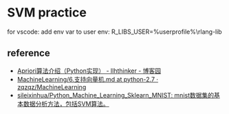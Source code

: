 # SVM practice

for vscode:
add env var to user env:
R_LIBS_USER=%userprofile%\rlang-lib


## reference

- [Apriori算法介绍（Python实现） - llhthinker - 博客园]( https://www.cnblogs.com/llhthinker/p/6719779.html )
- [MachineLearning/6.支持向量机.md at python-2.7 · zqzqz/MachineLearning]( https://github.com/zqzqz/MachineLearning/blob/python-2.7/docs/6.%E6%94%AF%E6%8C%81%E5%90%91%E9%87%8F%E6%9C%BA.md )
- [sileixinhua/Python_Machine_Learning_Sklearn_MNIST: mnist数据集的基本数据分析方法，包括SVM算法。]( https://github.com/sileixinhua/Python_Machine_Learning_Sklearn_MNIST )